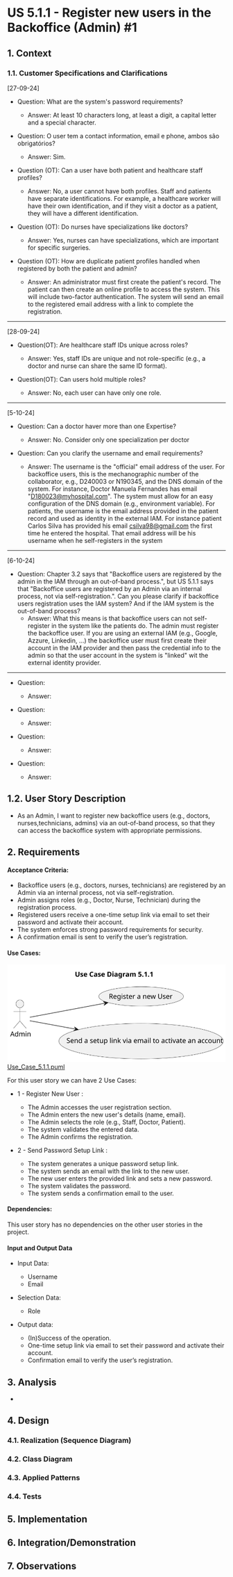 # US 5.1.1 - Register new users in the Backoffice (Admin) #1

## 1. Context

### 1.1. Customer Specifications and Clarifications

[27-09-24]
* Question: What are the system's password requirements?
  * Answer: At least 10 characters long, at least a digit, a capital letter and a special character.

* Question: O user tem a contact information, email e phone, ambos são obrigatórios?
    * Answer: Sim.

* Question (OT): Can a user have both patient and healthcare staff profiles?
  * Answer: No, a user cannot have both profiles. Staff and patients have separate identifications. For example, a healthcare 
  worker will have their own identification, and if they visit a doctor as a patient, they will have a different identification.

* Question (OT): Do nurses have specializations like doctors?
  * Answer: Yes, nurses can have specializations, which are important for specific surgeries.

* Question (OT): How are duplicate patient profiles handled when registered by both the patient and admin?
  * Answer: An administrator must first create the patient's record. The patient can then create an online profile to access 
  the system. This will include two-factor authentication. The system will send an email to the registered email address with a 
  link to complete the registration.
---------
[28-09-24]
* Question(OT): Are healthcare staff IDs unique across roles?
  * Answer: Yes, staff IDs are unique and not role-specific (e.g., a doctor and nurse can share the same ID format).

* Question(OT): Can users hold multiple roles?
  * Answer: No, each user can have only one role.
---------
[5-10-24]
* Question: Can a doctor haver more than one Expertise?
  * Answer: No. Consider only one specialization per doctor

* Question: Can you clarify the username and email requirements?
  * Answer: The username is the "official" email address of the user. For backoffice users, this is the mechanographic number
    of the collaborator, e.g., D240003 or N190345, and the DNS domain of the system. For instance, Doctor Manuela Fernandes has
    email "D180023@myhospital.com". The system must allow for an easy configuration of the DNS domain (e.g., environment variable).
    For patients, the username is the email address provided in the patient record and used as identity in the external IAM. For
    instance patient Carlos Silva has provided his email csilva98@gmail.com the first time he entered the hospital. That email
    address will be his username when he self-registers in the system
-------
[6-10-24]
* Question: Chapter 3.2 says that "Backoffice users are registered by the admin in the IAM through an out-of-band process.", 
but US 5.1.1 says that "Backoffice users are registered by an Admin via an internal process, not via self-registration.".
Can you please clarify if backoffice users registration uses the IAM system? And if the IAM system is the out-of-band process?
  * Answer: What this means is that backoffice users can not self-register in the system like the patients do. The admin must 
  register the backoffice user. If you are using an external IAM (e.g., Google, Azzure, Linkedin, ...) the backoffice user 
  must first create their account in the IAM provider and then pass the credential info to the admin so that the user account 
  in the system is "linked" wit the external identity provider.
-------------

* Question:
  * Answer:

* Question:
  * Answer:

* Question:
  * Answer:

* Question:
  * Answer:


## 1.2. User Story Description

* As an Admin, I want to register new backoffice users (e.g., doctors, nurses,technicians, admins) via an out-of-band process, 
so that they can access the backoffice system with appropriate permissions.

## 2. Requirements

#### Acceptance Criteria:

- Backoffice users (e.g., doctors, nurses, technicians) are registered by an Admin via an internal process, not via self-registration.
- Admin assigns roles (e.g., Doctor, Nurse, Technician) during the registration process.
- Registered users receive a one-time setup link via email to set their password and activate their account.
- The system enforces strong password requirements for security.
- A confirmation email is sent to verify the user’s registration.

#### Use Cases:
![Use_Case_5.1.1-Use_Case_Diagram_5_1_1.svg](svg%2FUse_Case_5.1.1-Use_Case_Diagram_5_1_1.svg)
[Use_Case_5.1.1.puml](Use_Case_5.1.1.puml)

For this user story we can have 2 Use Cases:
* 1 - Register New User :
  * The Admin accesses the user registration section. 
  * The Admin enters the new user's details (name, email). 
  * The Admin selects the role (e.g., Staff, Doctor, Patient). 
  * The system validates the entered data. 
  * The Admin confirms the registration.

* 2 - Send Password Setup Link :
  * The system generates a unique password setup link. 
  * The system sends an email with the link to the new user.
  * The new user enters the provided link and sets a new password.
  * The system validates the password.
  * The system sends a confirmation email to the user.


#### Dependencies:

This user story has no dependencies on the other user stories in the project.

#### Input and Output Data

* Input Data:
  * Username 
  * Email
* Selection Data:
  * Role

* Output data:
  * (In)Success of the operation.
  * One-time setup link via email to set their password and activate their account.
  * Confirmation email to verify the user’s registration.


## 3. Analysis

*

## 4. Design

### 4.1. Realization (Sequence Diagram)

### 4.2. Class Diagram

### 4.3. Applied Patterns

### 4.4. Tests


## 5. Implementation

## 6. Integration/Demonstration

## 7. Observations